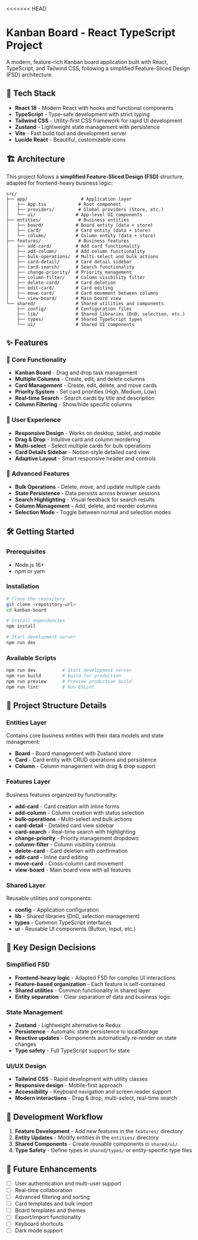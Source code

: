 <<<<<<< HEAD
# Kanban Board - React TypeScript Project

A modern, feature-rich Kanban board application built with React, TypeScript, and Tailwind CSS, following a simplified Feature-Sliced Design (FSD) architecture.

## 🚀 Tech Stack

- **React 18** - Modern React with hooks and functional components
- **TypeScript** - Type-safe development with strict typing
- **Tailwind CSS** - Utility-first CSS framework for rapid UI development
- **Zustand** - Lightweight state management with persistence
- **Vite** - Fast build tool and development server
- **Lucide React** - Beautiful, customizable icons

## 🏗️ Architecture

This project follows a **simplified Feature-Sliced Design (FSD)** structure, adapted for frontend-heavy business logic:

```
src/
├── app/                    # Application layer
│   ├── App.tsx            # Root component
│   ├── providers/         # Global providers (Store, etc.)
│   └── ui/               # App-level UI components
├── entities/              # Business entities
│   ├── board/            # Board entity (data + store)
│   ├── card/             # Card entity (data + store)
│   └── column/           # Column entity (data + store)
├── features/              # Business features
│   ├── add-card/         # Add card functionality
│   ├── add-column/       # Add column functionality
│   ├── bulk-operations/  # Multi-select and bulk actions
│   ├── card-detail/      # Card detail sidebar
│   ├── card-search/      # Search functionality
│   ├── change-priority/  # Priority management
│   ├── column-filter/    # Column visibility filter
│   ├── delete-card/      # Card deletion
│   ├── edit-card/        # Card editing
│   ├── move-card/        # Card movement between columns
│   └── view-board/       # Main board view
└── shared/               # Shared utilities and components
    ├── config/           # Configuration files
    ├── lib/              # Shared libraries (DnD, selection, etc.)
    ├── types/            # Shared TypeScript types
    └── ui/               # Shared UI components
```

## ✨ Features

### 🎯 Core Functionality
- **Kanban Board** - Drag and drop task management
- **Multiple Columns** - Create, edit, and delete columns
- **Card Management** - Create, edit, delete, and move cards
- **Priority System** - Set card priorities (High, Medium, Low)
- **Real-time Search** - Search cards by title and description
- **Column Filtering** - Show/hide specific columns

### 🎨 User Experience
- **Responsive Design** - Works on desktop, tablet, and mobile
- **Drag & Drop** - Intuitive card and column reordering
- **Multi-select** - Select multiple cards for bulk operations
- **Card Details Sidebar** - Notion-style detailed card view
- **Adaptive Layout** - Smart responsive header and controls

### 🔧 Advanced Features
- **Bulk Operations** - Delete, move, and update multiple cards
- **State Persistence** - Data persists across browser sessions
- **Search Highlighting** - Visual feedback for search results
- **Column Management** - Add, delete, and reorder columns
- **Selection Mode** - Toggle between normal and selection modes

## 🛠️ Getting Started

### Prerequisites
- Node.js 16+ 
- npm or yarn

### Installation
```bash
# Clone the repository
git clone <repository-url>
cd kanban-board

# Install dependencies
npm install

# Start development server
npm run dev
```

### Available Scripts
```bash
npm run dev          # Start development server
npm run build        # Build for production
npm run preview      # Preview production build
npm run lint         # Run ESLint
```

## 📁 Project Structure Details

### Entities Layer
Contains core business entities with their data models and state management:

- **Board** - Board management with Zustand store
- **Card** - Card entity with CRUD operations and persistence
- **Column** - Column management with drag & drop support

### Features Layer
Business features organized by functionality:

- **add-card** - Card creation with inline forms
- **add-column** - Column creation with status selection
- **bulk-operations** - Multi-select and bulk actions
- **card-detail** - Detailed card view sidebar
- **card-search** - Real-time search with highlighting
- **change-priority** - Priority management dropdown
- **column-filter** - Column visibility controls
- **delete-card** - Card deletion with confirmation
- **edit-card** - Inline card editing
- **move-card** - Cross-column card movement
- **view-board** - Main board view with all features

### Shared Layer
Reusable utilities and components:

- **config** - Application configuration
- **lib** - Shared libraries (DnD, selection management)
- **types** - Common TypeScript interfaces
- **ui** - Reusable UI components (Button, Input, etc.)

## 🎯 Key Design Decisions

### Simplified FSD
- **Frontend-heavy logic** - Adapted FSD for complex UI interactions
- **Feature-based organization** - Each feature is self-contained
- **Shared utilities** - Common functionality in shared layer
- **Entity separation** - Clear separation of data and business logic

### State Management
- **Zustand** - Lightweight alternative to Redux
- **Persistence** - Automatic state persistence to localStorage
- **Reactive updates** - Components automatically re-render on state changes
- **Type safety** - Full TypeScript support for state

### UI/UX Design
- **Tailwind CSS** - Rapid development with utility classes
- **Responsive design** - Mobile-first approach
- **Accessibility** - Keyboard navigation and screen reader support
- **Modern interactions** - Drag & drop, multi-select, real-time search

## 🔄 Development Workflow

1. **Feature Development** - Add new features in the `features/` directory
2. **Entity Updates** - Modify entities in the `entities/` directory
3. **Shared Components** - Create reusable components in `shared/ui/`
4. **Type Safety** - Define types in `shared/types/` or entity-specific type files

## 🚀 Future Enhancements

- [ ] User authentication and multi-user support
- [ ] Real-time collaboration
- [ ] Advanced filtering and sorting
- [ ] Card templates and bulk import
- [ ] Board templates and themes
- [ ] Export/import functionality
- [ ] Keyboard shortcuts
- [ ] Dark mode support
